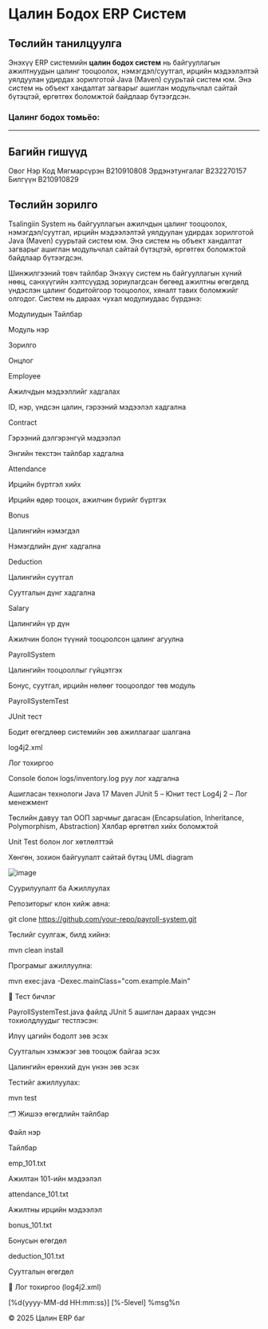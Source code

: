 # Цалин Бодох ERP Систем

##  Төслийн танилцуулга

Энэхүү ERP системийн **цалин бодох систем** нь байгууллагын ажилтнуудын цалинг тооцоолох, нэмэгдэл/суутгал, ирцийн мэдээлэлтэй уялдуулан удирдах зорилготой Java (Maven) суурьтай систем юм. Энэ систем нь объект хандалтат загварыг ашиглан модульчлал сайтай бүтэцтэй, өргөтгөх боломжтой байдлаар бүтээгдсэн.

  ###  Цалинг бодох томьёо:
  
  ---
  
  ##  Багийн гишүүд
Овог Нэр	Код
Мягмарсүрэн	B210910808
Эрдэнэтунгалаг	B232270157
Билгүүн	B210910829
  

## Төслийн зорилго
Tsalingiin System нь байгууллагын ажилчдын цалинг тооцоолох, нэмэгдэл/суутгал, ирцийн мэдээлэлтэй уялдуулан удирдах зорилготой Java (Maven) суурьтай систем юм. Энэ систем нь объект хандалтат загварыг ашиглан модульчлал сайтай бүтэцтэй, өргөтгөх боломжтой байдлаар бүтээгдсэн.


 Шинжилгээний товч тайлбар
Энэхүү систем нь байгууллагын хүний нөөц, санхүүгийн хэлтсүүдэд зориулагдсан бөгөөд ажилтны өгөгдөлд үндэслэн цалинг бодитойгоор тооцоолох, хяналт тавих боломжийг олгодог. Систем нь дараах чухал модулиудаас бүрдэнэ:

Модулиудын Тайлбар

Модуль нэр

Зорилго

Онцлог

Employee

Ажилчдын мэдээллийг хадгалах

ID, нэр, үндсэн цалин, гэрээний мэдээлэл хадгална

Contract

Гэрээний дэлгэрэнгүй мэдээлэл

Энгийн текстэн тайлбар хадгална

Attendance

Ирцийн бүртгэл хийх

Ирцийн өдөр тооцох, ажилчин бүрийг бүртгэх

Bonus

Цалингийн нэмэгдэл

Нэмэгдлийн дүнг хадгална

Deduction

Цалингийн суутгал

Суутгалын дүнг хадгална

Salary

Цалингийн үр дүн

Ажилчин болон түүний тооцоолсон цалинг агуулна

PayrollSystem

Цалингийн тооцооллыг гүйцэтгэх

Бонус, суутгал, ирцийн нөлөөг тооцоолдог төв модуль

PayrollSystemTest

JUnit тест

Бодит өгөгдлөөр системийн зөв ажиллагааг шалгана

log4j2.xml

Лог тохиргоо

Console болон logs/inventory.log руу лог хадгална


 Ашигласан технологи
Java 17
Maven
JUnit 5 – Юнит тест
Log4j 2 – Лог менежмент

 Төслийн давуу тал
ООП зарчмыг дагасан (Encapsulation, Inheritance, Polymorphism, Abstraction)
Хялбар өргөтгөл хийх боломжтой

Unit Test болон лог хөтлөлттэй

Хөнгөн, зохион байгуулалт сайтай бүтэц
UML diagram

![image](https://github.com/user-attachments/assets/ac3e7611-4a6e-4053-960d-8c1863787338)


Суурилуулалт ба Ажиллуулах

Репозиторыг клон хийж авна:

git clone https://github.com/your-repo/payroll-system.git

Төслийг суулгаж, билд хийнэ:

mvn clean install

Програмыг ажиллуулна:

mvn exec:java -Dexec.mainClass="com.example.Main"

🧪 Тест бичлэг

PayrollSystemTest.java файлд JUnit 5 ашиглан дараах үндсэн тохиолдлуудыг тестлэсэн:

Илүү цагийн бодолт зөв эсэх

Суутгалын хэмжээг зөв тооцож байгаа эсэх

Цалингийн ерөнхий дүн үнэн зөв эсэх

Тестийг ажиллуулах:

mvn test

🗂 Жишээ өгөгдлийн тайлбар

Файл нэр

Тайлбар

emp_101.txt

Ажилтан 101-ийн мэдээлэл

attendance_101.txt

Ажилтны ирцийн мэдээлэл

bonus_101.txt

Бонусын өгөгдөл

deduction_101.txt

Суутгалын өгөгдөл

🧾 Лог тохиргоо (log4j2.xml)

<?xml version="1.0" encoding="UTF-8"?>
<Configuration status="WARN">
  <Appenders>
    <Console name="Console" target="SYSTEM_OUT">
      <PatternLayout pattern="[%d{HH:mm:ss}] [%-5level] %msg%n"/>
    </Console>
    <File name="File" fileName="logs/inventory.log">
      <PatternLayout>
        <Pattern>[%d{yyyy-MM-dd HH:mm:ss}] [%-5level] %msg%n</Pattern>
      </PatternLayout>
    </File>
  </Appenders>
  <Loggers>
    <Root level="info">
      <AppenderRef ref="Console"/>
      <AppenderRef ref="File"/>
    </Root>
  </Loggers>
</Configuration>

© 2025 Цалин ERP баг  

